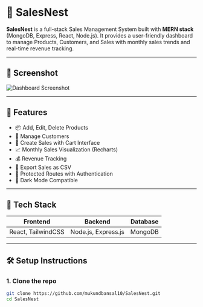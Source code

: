 # 🧾 SalesNest

**SalesNest** is a full-stack Sales Management System built with **MERN stack** (MongoDB, Express, React, Node.js). It provides a user-friendly dashboard to manage Products, Customers, and Sales with monthly sales trends and real-time revenue tracking.

---

## 📸 Screenshot

![Dashboard Screenshot](./frontend/my-app/public/dashboard-screenshot.png)

---

## 🚀 Features

- 📦 Add, Edit, Delete Products
- 👥 Manage Customers
- 🛒 Create Sales with Cart Interface
- 📈 Monthly Sales Visualization (Recharts)
- 💰 Revenue Tracking
- 📂 Export Sales as CSV
- 🔐 Protected Routes with Authentication
- 🌙 Dark Mode Compatible

---

## 🔧 Tech Stack

| Frontend         | Backend              | Database     |
|------------------|----------------------|--------------|
| React, TailwindCSS | Node.js, Express.js | MongoDB      |

---

## 🛠️ Setup Instructions

### 1. Clone the repo
```bash
git clone https://github.com/mukundbansal10/SalesNest.git
cd SalesNest
